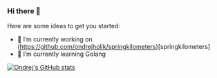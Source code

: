 ### Hi there 👋

Here are some ideas to get you started:

- 🔭 I’m currently working on (https://github.com/ondrejholik/springkilometers)[springkilometers]
- 🌱 I’m currently learning Golang

[![Ondrej's GitHub stats](https://github-readme-stats.vercel.app/api?username=ondrejholik)](https://github.com/anuraghazra/github-readme-stats)
